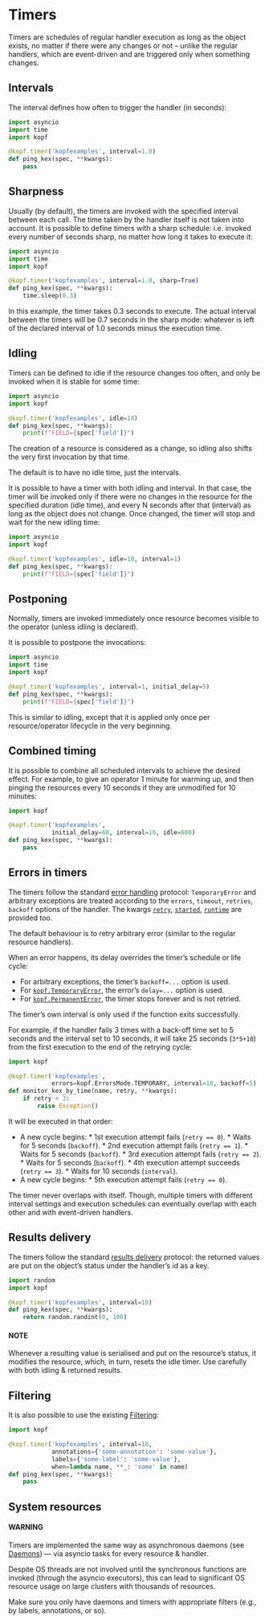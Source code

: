 # Timers

Timers are schedules of regular handler execution as long as the object exists,
no matter if there were any changes or not – unlike the regular handlers,
which are event-driven and are triggered only when something changes.

## Intervals

The interval defines how often to trigger the handler (in seconds):

```python
import asyncio
import time
import kopf

@kopf.timer('kopfexamples', interval=1.0)
def ping_kex(spec, **kwargs):
    pass
```

## Sharpness

Usually (by default), the timers are invoked with the specified interval
between each call. The time taken by the handler itself is not taken into
account. It is possible to define timers with a sharp schedule: i.e. invoked
every number of seconds sharp, no matter how long it takes to execute it:

```python
import asyncio
import time
import kopf

@kopf.timer('kopfexamples', interval=1.0, sharp=True)
def ping_kex(spec, **kwargs):
    time.sleep(0.3)
```

In this example, the timer takes 0.3 seconds to execute. The actual interval
between the timers will be 0.7 seconds in the sharp mode: whatever is left
of the declared interval of 1.0 seconds minus the execution time.

## Idling

Timers can be defined to idle if the resource changes too often, and only
be invoked when it is stable for some time:

```python
import asyncio
import kopf

@kopf.timer('kopfexamples', idle=10)
def ping_kex(spec, **kwargs):
    print(f"FIELD={spec['field']}")
```

The creation of a resource is considered as a change, so idling also shifts
the very first invocation by that time.

The default is to have no idle time, just the intervals.

It is possible to have a timer with both idling and interval. In that case,
the timer will be invoked only if there were no changes in the resource
for the specified duration (idle time),
and every N seconds after that (interval) as long as the object does not change.
Once changed, the timer will stop and wait for the new idling time:

```python
import asyncio
import kopf

@kopf.timer('kopfexamples', idle=10, interval=1)
def ping_kex(spec, **kwargs):
    print(f"FIELD={spec['field']}")
```

## Postponing

Normally, timers are invoked immediately once resource becomes visible
to the operator (unless idling is declared).

It is possible to postpone the invocations:

```python
import asyncio
import time
import kopf

@kopf.timer('kopfexamples', interval=1, initial_delay=5)
def ping_kex(spec, **kwargs):
    print(f"FIELD={spec['field']}")
```

This is similar to idling, except that it is applied only once per
resource/operator lifecycle in the very beginning.

## Combined timing

It is possible to combine all scheduled intervals to achieve the desired effect.
For example, to give an operator 1 minute for warming up, and then pinging
the resources every 10 seconds if they are unmodified for 10 minutes:

```python
import kopf

@kopf.timer('kopfexamples',
            initial_delay=60, interval=10, idle=600)
def ping_kex(spec, **kwargs):
    pass
```

## Errors in timers

The timers follow the standard [error handling](errors.md) protocol:
`TemporaryError` and arbitrary exceptions are treated according to
the `errors`, `timeout`, `retries`, `backoff` options of the handler.
The kwargs [`retry`](kwargs.md#std-kwarg-retry), [`started`](kwargs.md#std-kwarg-started), [`runtime`](kwargs.md#std-kwarg-runtime) are provided too.

The default behaviour is to retry arbitrary error
(similar to the regular resource handlers).

When an error happens, its delay overrides the timer’s schedule or life cycle:

* For arbitrary exceptions, the timer’s `backoff=...` option is used.
* For [`kopf.TemporaryError`](packages/kopf.md#kopf.TemporaryError), the error’s `delay=...` option is used.
* For [`kopf.PermanentError`](packages/kopf.md#kopf.PermanentError), the timer stops forever and is not retried.

The timer’s own interval is only used if the function exits successfully.

For example, if the handler fails 3 times with a back-off time set to 5 seconds
and the interval set to 10 seconds, it will take 25 seconds (`3*5+10`)
from the first execution to the end of the retrying cycle:

```python
import kopf

@kopf.timer('kopfexamples',
            errors=kopf.ErrorsMode.TEMPORARY, interval=10, backoff=5)
def monitor_kex_by_time(name, retry, **kwargs):
    if retry < 3:
        raise Exception()
```

It will be executed in that order:

* A new cycle begins:
  \* 1st execution attempt fails (`retry == 0`).
  \* Waits for 5 seconds (`backoff`).
  \* 2nd execution attempt fails (`retry == 1`).
  \* Waits for 5 seconds (`backoff`).
  \* 3rd execution attempt fails (`retry == 2`).
  \* Waits for 5 seconds (`backoff`).
  \* 4th execution attempt succeeds (`retry == 3`).
  \* Waits for 10 seconds (`interval`).
* A new cycle begins:
  \* 5th execution attempt fails (`retry == 0`).

The timer never overlaps with itself. Though, multiple timers with
different interval settings and execution schedules can eventually overlap
with each other and with event-driven handlers.

## Results delivery

The timers follow the standard [results delivery](results.md) protocol:
the returned values are put on the object’s status under the handler’s id
as a key.

```python
import random
import kopf

@kopf.timer('kopfexamples', interval=10)
def ping_kex(spec, **kwargs):
    return random.randint(0, 100)
```

#### NOTE
Whenever a resulting value is serialised and put on the resource’s status,
it modifies the resource, which, in turn, resets the idle timer.
Use carefully with both idling & returned results.

## Filtering

It is also possible to use the existing [Filtering](filters.md):

```python
import kopf

@kopf.timer('kopfexamples', interval=10,
            annotations={'some-annotation': 'some-value'},
            labels={'some-label': 'some-value'},
            when=lambda name, **_: 'some' in name)
def ping_kex(spec, **kwargs):
    pass
```

## System resources

#### WARNING
Timers are implemented the same way as asynchronous daemons
(see [Daemons](daemons.md)) — via asyncio tasks for every resource & handler.

Despite OS threads are not involved until the synchronous functions
are invoked (through the asyncio executors), this can lead to significant
OS resource usage on large clusters with thousands of resources.

Make sure you only have daemons and timers with appropriate filters
(e.g., by labels, annotations, or so).
